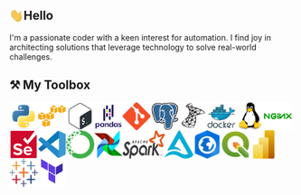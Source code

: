 ## <img src="icons/wave.gif" alt="python" width="25" height="25" style="float:left"/> Hello 
<p>I'm a passionate coder with a keen interest for automation. I find joy in architecting solutions that leverage technology to solve real-world challenges.</p>

## ⚒️ My Toolbox

<p align="center">
    <img src="icons/python.svg" alt="python" width="50" height="50" style="float:left"/>
    <img src="icons/amazonwebservices-original.svg" alt="amazon" width="50" height="50" style="float:left"/>
    <img src="icons/bash-original.svg" alt="bash" width="50" height="50" style="float:left" />
    <img src="icons/pandas-original-wordmark.svg" alt="pandas" width="50" height="50" style="float:left" />
    <img src="icons/git-original.svg" alt="git" width="50" height="50" style="float:left" />
    <img src="icons/postgresql-original.svg" alt="git" width="50" height="50" style="float:left" />
    <img src="icons/microsoftsqlserver-plain.svg" alt="TSQL" width="50" height="50" style="float:left" />
    <img src="icons/docker-original-wordmark.svg" alt="docker" width="50" height="50" style="float:left" />
    <img src="icons/linux-original.svg" alt="linux" width="50" height="50" style="float:left" />
    <img src="icons/nginx-original.svg" alt="nginx" width="50" height="50" style="float:left" />
    <img src="icons/selenium-original.svg" alt="selenium" width="50" height="50" style="float:left" />
    <img src="icons/vscode-original.svg" alt="vscode" width="50" height="50" style="float:left" />
    <img src="icons/anaconda-original.svg" alt="anaconda" width="50" height="50" style="float:left" />
    <img src="icons/airflow.svg" alt="apache-airflow" width="50" height="50" style="float:left" />
    <img src="icons/Apache_Spark_logo.svg.png" alt="apache-spark" width="75" height="50" style="float:left" />
    <img src="icons/delta-lake-logo.png" alt="delta-lake" width="50" height="50" style="float:left" />
    <img src="icons/ArcGIS-Pro.png" alt="ArcGIS-Pro" width="50" height="50" style="float:left" />
    <img src="icons/QGIS.png" alt="QGIS" width="50" height="50" style="float:left" />
    <img src="icons/Power_BI_Logo.png" alt="powerbi" width="50" height="50" style="float:left" />
    <img src="icons/tableau.svg" alt="tableau" width="50" height="50" style="float:left" />
    <img src="icons/terraform.svg" alt="terraform" width="50" height="50" style="float:left" />
</p>